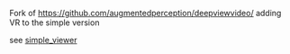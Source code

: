 
Fork of https://github.com/augmentedperception/deepviewvideo/ adding VR to the simple version

see [simple_viewer](https://remmel.github.io/deepviewvideo/simple_viewer/)
